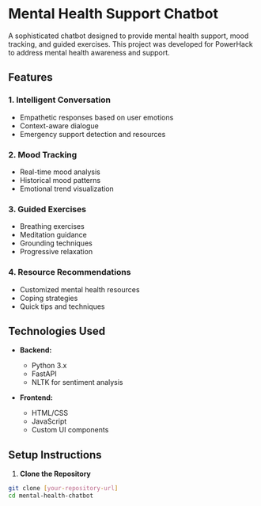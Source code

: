 # Mental Health Support Chatbot

A sophisticated chatbot designed to provide mental health support, mood tracking, and guided exercises. This project was developed for PowerHack to address mental health awareness and support.

## Features

### 1. Intelligent Conversation
- Empathetic responses based on user emotions
- Context-aware dialogue
- Emergency support detection and resources

### 2. Mood Tracking
- Real-time mood analysis
- Historical mood patterns
- Emotional trend visualization

### 3. Guided Exercises
- Breathing exercises
- Meditation guidance
- Grounding techniques
- Progressive relaxation

### 4. Resource Recommendations
- Customized mental health resources
- Coping strategies
- Quick tips and techniques

## Technologies Used

- **Backend:**
  - Python 3.x
  - FastAPI
  - NLTK for sentiment analysis

- **Frontend:**
  - HTML/CSS
  - JavaScript
  - Custom UI components

## Setup Instructions

1. **Clone the Repository**
```bash
git clone [your-repository-url]
cd mental-health-chatbot
